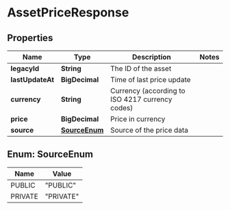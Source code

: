 

# AssetPriceResponse


## Properties

| Name | Type | Description | Notes |
|------------ | ------------- | ------------- | -------------|
|**legacyId** | **String** | The ID of the asset |  |
|**lastUpdateAt** | **BigDecimal** | Time of last price update |  |
|**currency** | **String** | Currency (according to ISO 4217 currency codes) |  |
|**price** | **BigDecimal** | Price in currency |  |
|**source** | [**SourceEnum**](#SourceEnum) | Source of the price data |  |



## Enum: SourceEnum

| Name | Value |
|---- | -----|
| PUBLIC | &quot;PUBLIC&quot; |
| PRIVATE | &quot;PRIVATE&quot; |



